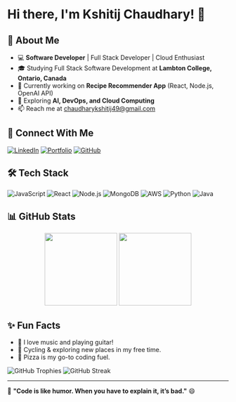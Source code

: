 # Hi there, I'm Kshitij Chaudhary! 👋

## 🚀 About Me
- 💻 **Software Developer** | Full Stack Developer | Cloud Enthusiast
- 🎓 Studying Full Stack Software Development at **Lambton College, Ontario, Canada**
- 🔭 Currently working on **Recipe Recommender App** (React, Node.js, OpenAI API)
- 🌱 Exploring **AI, DevOps, and Cloud Computing**
- 📫 Reach me at [chaudharykshitij49@gmail.com](mailto:chaudharykshitij49@gmail.com)

## 🔗 Connect With Me
[![LinkedIn](https://img.shields.io/badge/LinkedIn-Connect-blue?style=flat&logo=linkedin)](https://linkedin.com/in/kshitijchaudhary)
[![Portfolio](https://img.shields.io/badge/Portfolio-Visit-red?style=flat&logo=firefox)](https://chaudharykshitij.com.np)
[![GitHub](https://img.shields.io/badge/GitHub-Follow-black?style=flat&logo=github)](https://github.com/kshitijchaudhary)

## 🛠 Tech Stack
![JavaScript](https://img.shields.io/badge/JavaScript-F7DF1E?style=flat&logo=javascript&logoColor=black)
![React](https://img.shields.io/badge/React-20232A?style=flat&logo=react&logoColor=61DAFB)
![Node.js](https://img.shields.io/badge/Node.js-43853D?style=flat&logo=node.js&logoColor=white)
![MongoDB](https://img.shields.io/badge/MongoDB-4EA94B?style=flat&logo=mongodb&logoColor=white)
![AWS](https://img.shields.io/badge/AWS-FF9900?style=flat&logo=amazon-aws&logoColor=white)
![Python](https://img.shields.io/badge/Python-3776AB?style=flat&logo=python&logoColor=white)
![Java](https://img.shields.io/badge/Java-ED8B00?style=flat&logo=openjdk&logoColor=white)

## 📊 GitHub Stats
<div align="center">
  <img src="https://github-readme-stats.vercel.app/api?username=KshitijChaudhary&show_icons=true&theme=radical" height="165">
  <img src="https://github-readme-stats.vercel.app/api/top-langs/?username=KshitijChaudhary&layout=compact&theme=radical" height="165">
</div>

## ✨ Fun Facts
- 🎸 I love music and playing guitar!
- 🚴 Cycling & exploring new places in my free time.
- 🍕 Pizza is my go-to coding fuel.

![GitHub Trophies](https://github-profile-trophy.vercel.app/?username=KshitijChaudhary&theme=dracula)
![GitHub Streak](https://github-readme-streak-stats.herokuapp.com/?user=KshitijChaudhary&theme=radical)

---
🚀 **"Code is like humor. When you have to explain it, it’s bad."** 😄
